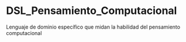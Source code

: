 # DSL_Pensamiento_Computacional
Lenguaje de dominio específico que midan la habilidad del pensamiento computacional
